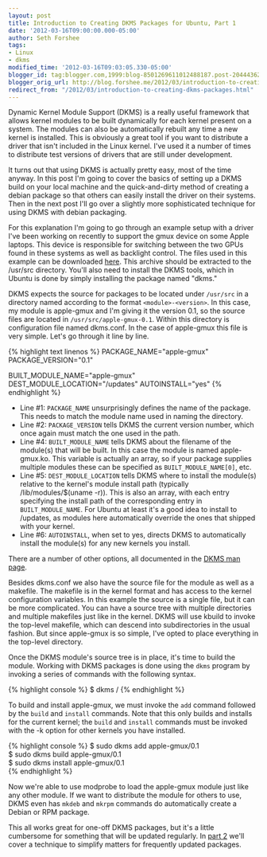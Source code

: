 ```yaml
---
layout: post
title: Introduction to Creating DKMS Packages for Ubuntu, Part 1
date: '2012-03-16T09:00:00.000-05:00'
author: Seth Forshee
tags:
- Linux
- dkms
modified_time: '2012-03-16T09:03:05.330-05:00'
blogger_id: tag:blogger.com,1999:blog-8501269611012488187.post-2044436290227594305
blogger_orig_url: http://blog.forshee.me/2012/03/introduction-to-creating-dkms-packages.html
redirect_from: "/2012/03/introduction-to-creating-dkms-packages.html"
---
```


Dynamic Kernel Module Support (DKMS) is a really useful framework that allows kernel modules to be built dynamically for each kernel present on a system. The modules can also be automatically rebuilt any time a new kernel is installed. This is obviously a great tool if you want to distribute a driver that isn't included in the Linux kernel. I've used it a number of times to distribute test versions of drivers that are still under development.

It turns out that using DKMS is actually pretty easy, most of the time anyway. In this post I'm going to cover the basics of setting up a DKMS build on your local machine and the quick-and-dirty method of creating a debian package so that others can easily install the driver on their systems. Then in the next post I'll go over a slightly more sophisticated technique for using DKMS with debian packaging.

For this explanation I'm going to go through an example setup with a driver I've been working on recently to support the gmux device on some Apple laptops. This device is responsible for switching between the two GPUs found in these systems as well as backlight control. The files used in this example can be downloaded [here](http://zinc.canonical.com/~sforshee/dkms-demo/apple-gmux-dkms-0.1.tar.gz). This archive should be extracted to the /usr/src directory. You'll also need to install the DKMS tools, which in Ubuntu is done by simply installing the package named "dkms."

DKMS expects the source for packages to be located under `/usr/src` in a directory named according to the format `<module>-<version>`. In this case, my module is apple-gmux and I'm giving it the version 0.1, so the source files are located in `/usr/src/apple-gmux-0.1`. Within this directory is configuration file named dkms.conf. In the case of apple-gmux this file is very simple. Let's go through it line by line.

{% highlight text linenos %}
PACKAGE_NAME="apple-gmux"
PACKAGE_VERSION="0.1"

BUILT_MODULE_NAME="apple-gmux"
DEST_MODULE_LOCATION="/updates"
AUTOINSTALL="yes"
{% endhighlight %}

- Line #1: `PACKAGE_NAME` unsurprisingly defines the name of the package. This needs to match the module name used in naming the directory.
- Line #2: `PACKAGE_VERSION` tells DKMS the current version number, which once again must match the one used in the path.
- Line #4: `BUILT_MODULE_NAME` tells DKMS about the filename of the module(s) that will be built. In this case the module is named apple-gmux.ko. This variable is actually an array, so if your package supplies multiple modules these can be specified as `BUILT_MODULE_NAME[0]`, etc.
- Line #5: `DEST_MODULE_LOCATION` tells DKMS where to install the module(s) relative to the kernel's module install path (typically /lib/modules/$(uname -r)). This is also an array, with each entry specifying the install path of the corresponding entry in `BUILT_MODULE_NAME`. For Ubuntu at least it's a good idea to install to /updates, as modules here automatically override the ones that shipped with your kernel.
- Line #6: `AUTOINSTALL`, when set to yes, directs DKMS to automatically install the module(s) for any new kernels you install.

There are a number of other options, all documented in the [DKMS man page](http://manpages.ubuntu.com/manpages/precise/en/man8/dkms.8.html).

Besides dkms.conf we also have the source file for the module as well as a makefile. The makefile is in the kernel format and has access to the kernel configuration variables. In this example the source is a single file, but it can be more complicated. You can have a source tree with multiple directories and multiple makefiles just like in the kernel. DKMS will use kbuild to invoke the top-level makefile, which can descend into subdirectories in the usual fashion. But since apple-gmux is so simple, I've opted to place everything in the top-level directory.

Once the DKMS module's source tree is in place, it's time to build the module.  Working with DKMS packages is done using the `dkms` program by invoking a series of commands with the following syntax.

{% highlight console %}
$ dkms <command> <module>/<version>
{% endhighlight %}

To build and install apple-gmux, we must invoke the `add` command followed by the `build` and `install` commands. Note that this only builds and installs for the current kernel; the `build` and `install` commands must be invoked with the -k option for other kernels you have installed.

{% highlight console %}
$ sudo dkms add apple-gmux/0.1  
$ sudo dkms build apple-gmux/0.1  
$ sudo dkms install apple-gmux/0.1  
{% endhighlight %}

Now we're able to use modprobe to load the apple-gmux module just like any other module. If we want to distribute the module for others to use, DKMS even has `mkdeb` and `mkrpm` commands do automatically create a Debian or RPM package.

This all works great for one-off DKMS packages, but it's a little cumbersome for something that will be updated regularly. In [part 2](http://blog.forshee.me/2012/03/introduction-to-creating-dkms-packages_16.html) we'll cover a technique to simplify matters for frequently updated packages.
